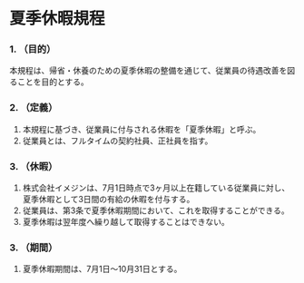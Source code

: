 # 夏季休暇規程
### 1. （目的）
本規程は、帰省・休養のための夏季休暇の整備を通じて、従業員の待遇改善を図ることを目的とする。

### 2. （定義）
1. 本規程に基づき、従業員に付与される休暇を「夏季休暇」と呼ぶ。
2. 従業員とは、フルタイムの契約社員、正社員を指す。

### 3. （休暇）
1. 株式会社イメジンは、7月1日時点で3ヶ月以上在籍している従業員に対し、夏季休暇として3日間の有給の休暇を付与する。
2. 従業員は、第3条で夏季休暇期間において、これを取得することができる。
3. 夏季休暇は翌年度へ繰り越して取得することはできない。

### 3. （期間）
1. 夏季休暇期間は、7月1日〜10月31日とする。
